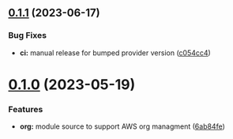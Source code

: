 ## [0.1.1](https://github.com/kloud-cnf/terraform-aws-organization/compare/v0.1.0...v0.1.1) (2023-06-17)


### Bug Fixes

* **ci:** manual release for bumped provider version ([c054cc4](https://github.com/kloud-cnf/terraform-aws-organization/commit/c054cc460b878ab91bbb4e5356da168657ed7d44))

# [0.1.0](https://github.com/kloud-cnf/terraform-aws-organization/compare/v0.0.0...v0.1.0) (2023-05-19)


### Features

* **org:** module source to support AWS org managment ([6ab84fe](https://github.com/kloud-cnf/terraform-aws-organization/commit/6ab84fede75470c9835e27c6b21d088f97675854))
